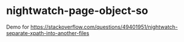 # nightwatch-page-object-so
Demo for https://stackoverflow.com/questions/49401951/nightwatch-separate-xpath-into-another-files
